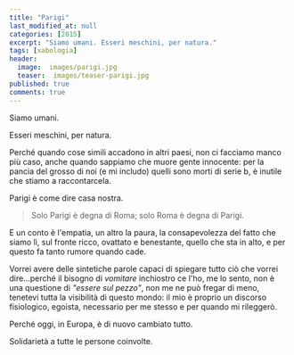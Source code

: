 ```yaml
---
title: "Parigi"
last_modified_at: null
categories: [2015]
excerpt: "Siamo umani. Esseri meschini, per natura."
tags: [xabologia]
header:  
  image:  images/parigi.jpg
  teaser:  images/teaser-parigi.jpg
published: true
comments: true
---
```


Siamo umani.

Esseri meschini, per natura.

Perché quando cose simili accadono in altri paesi, non ci facciamo manco più caso, anche quando sappiamo che muore gente innocente: per la pancia del grosso di noi (e mi includo) quelli sono morti di serie b, è inutile che stiamo a raccontarcela.

Parigi è come dire casa nostra.

> Solo Parigi è degna di Roma; solo Roma è degna di Parigi.

E un conto è l'empatia, un altro la paura, la consapevolezza del fatto che siamo lì, sul fronte ricco, ovattato e benestante, quello che sta in alto, e per questo fa tanto rumore quando cade.


Vorrei avere delle sintetiche parole capaci di spiegare tutto ciò che vorrei dire...perché il bisogno di *vomitare* inchiostro ce l'ho, me lo sento, non è una questione di *"essere sul pezzo"*, non me ne può fregar di meno, tenetevi tutta la visibilità di questo mondo: il mio è proprio un discorso fisiologico, egoista, necessario per me stesso e per quando mi rileggerò.


Perché oggi, in Europa, è di nuovo cambiato tutto.


Solidarietà a tutte le persone coinvolte.